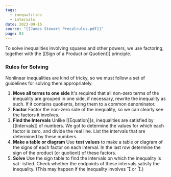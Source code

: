 ```yaml
---
tags:
  - inequalities
  - intervals
date: 2023-09-15
source: "[[James Stewart Precalculus.pdf]]"
page: 83
---
```

To solve inequalities involving squares and other powers, we use factoring, together with the [[Sign of a Product or Quotient]] principle.

### Rules for Solving

Nonlinear inequalities are kind of tricky, so we must follow a set of guidelines for solving them appropriately.

1. **Move all terms to one side**
	It's required that all non-zero terms of the inequality are grouped in one side, if necessary, rewrite the inequality as such. If it contains quotients, bring them to a common denominator.
2. **Factor**
	Factor the non-zero side of the inequality, so we can clearly see the factors it involves.
3. **Find the Intervals**
	Unlike [[Equation]]s, inequalities are satisfied by [[Intervals]] of numbers. We got to determine the values for which each factor is zero, and divide the real line. List the intervals that are determined by these numbers.
4. **Make a table or diagram**
	Use **test values** to make a table or diagram of the signs of each factor on each interval. In the last row determine the sign of the product (or quotient) of these factors.
5. **Solve**
	Use the sign table to find the intervals on which the inequality is sat- isfied. Check whether the endpoints of these intervals satisfy the inequality. (This may happen if the inequality involves  or .)